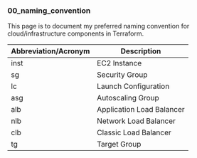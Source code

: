 ### 00_naming_convention ###

This page is to document my preferred naming convention for cloud/infrastructure components in Terraform.

| Abbreviation/Acronym | Description |
|---|---|
| inst | EC2 Instance |
| sg | Security Group |
| lc | Launch Configuration |
| asg | Autoscaling Group |
| alb | Application Load Balancer |
| nlb | Network Load Balancer |
| clb | Classic Load Balancer |
| tg | Target Group |